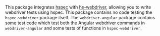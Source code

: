 This package integrates [hspec](http://hspec.github.io) with
[hs-webdriver](https://hackage.haskell.org/package/webdriver), allowing you to write webdriver tests
using hspec.  This package contains no code testing the `hspec-webdriver` package itself.  The
`webdriver-angular` package contains some test code which test both the Angular webdriver commands
in `webdriver-angular` and some tests of functions in `hspec-webdriver`. 
